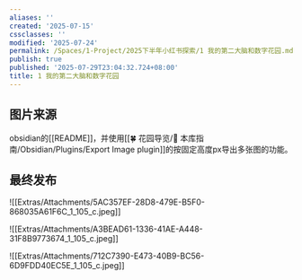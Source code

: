 ```yaml
---
aliases: ''
created: '2025-07-15'
cssclasses: ''
modified: '2025-07-24'
permalink: /Spaces/1-Project/2025下半年小红书探索/1 我的第二大脑和数字花园.md
publish: true
published: '2025-07-29T23:04:32.724+08:00'
title: 1 我的第二大脑和数字花园
---
```

## 图片来源

obsidian的[[README]]，并使用[[🍀 花园导览/🧰 本库指南/Obsidian/Plugins/Export Image plugin]]的按固定高度px导出多张图的功能。

## 最终发布

![[Extras/Attachments/5AC357EF-28D8-479E-B5F0-868035A61F6C_1_105_c.jpeg]]

![[Extras/Attachments/A3BEAD61-1336-41AE-A448-31F8B9773674_1_105_c.jpeg]]

![[Extras/Attachments/712C7390-E473-40B9-BC56-6D9FDD40EC5E_1_105_c.jpeg]]
